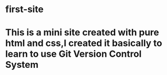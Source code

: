 # first-site

# This is a mini site created with pure html and css,I created it basically to learn to use Git Version Control System
